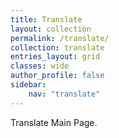 ```yaml
---
title: Translate
layout: collection
permalink: /translate/
collection: translate
entries_layout: grid
classes: wide
author_profile: false
sidebar:
    nav: "translate"
---
```

Translate Main Page.